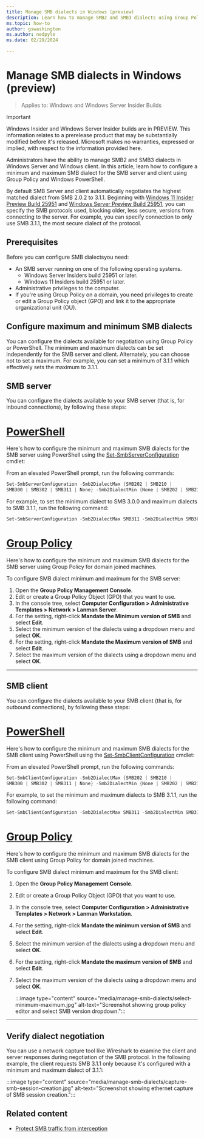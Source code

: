 ```yaml
---
title: Manage SMB dialects in Windows (preview)
description: Learn how to manage SMB2 and SMB3 dialects using Group Policy and Windows PowerShell in Windows Server and Windows client.
ms.topic: how-to
author: gswashington
ms.author: nedpyle
ms.date: 02/29/2024

---
```


# Manage SMB dialects in Windows (preview)

>Applies to: Windows and Windows Server Insider Builds

> [!IMPORTANT]
> Windows Insider and Windows Server Insider builds are in PREVIEW. This information relates to a prerelease product that may be substantially modified before it's released. Microsoft makes no warranties, expressed or implied, with respect to the information provided here.

Administrators have the ability to manage SMB2 and SMB3 dialects in Windows Server and Windows client. In this article, learn how to configure a minimum and maximum SMB dialect for the SMB server and client using Group Policy and Windows PowerShell.

By default SMB Server and client automatically negotiates the highest matched dialect from SMB 2.0.2 to 3.1.1. Beginning with [Windows 11 Insider Preview Build 25951](https://blogs.windows.com/windows-insider/2023/09/13/announcing-windows-11-insider-preview-build-25951-canary-channel/) and [Windows Server Preview Build 25951](https://techcommunity.microsoft.com/t5/windows-server-insiders/announcing-windows-server-preview-build-25951/m-p/3926636), you can specify the SMB protocols used, blocking older, less secure, versions from connecting to the server. For example, you can specify connection to only use SMB 3.1.1, the most secure dialect of the protocol.

## Prerequisites

Before you can configure SMB dialectsyou need:

- An SMB server running on one of the following operating systems.
  - Windows Server Insiders build 25951 or later.
  - Windows 11 Insiders build 25951 or later.
- Administrative privileges to the computer.
- If you're using Group Policy on a domain, you need privileges to create or edit a Group Policy object (GPO) and link it to the appropriate organizational unit (OU).

## Configure maximum and minimum SMB dialects

You can configure the dialects available for negotiation using Group Policy or PowerShell. The minimum and maximum dialects can be set independently for the SMB server and client. Alternately, you can choose not to set a maximum. For example, you can set a minimum of 3.1.1 which effectively sets the maximum to 3.1.1.

## SMB server

You can configure the dialects available to your SMB server (that is, for inbound connections), by following these steps:

# [PowerShell](#tab/powershell)

Here's how to configure the minimum and maximum SMB dialects for the SMB server using PowerShell using the [Set-SmbServerConfiguration](/powershell/module/smbshare/set-smbserverconfiguration) cmdlet:

From an elevated PowerShell prompt, run the following commands:

```powershell
Set-SmbServerConfiguration -Smb2DialectMax {SMB202 | SMB210 |
SMB300 | SMB302 | SMB311 | None} -Smb2DialectMin {None | SMB202 | SMB210 | SMB300 | SMB302 | SMB311}
```

For example, to set the minimum dialect to SMB 3.0.0 and maximum dialects to SMB 3.1.1, run the following command:

```powershell
Set-SmbServerConfiguration -Smb2DialectMax SMB311 -Smb2DialectMin SMB300
```

# [Group Policy](#tab/group-policy)

Here's how to configure the minimum and maximum SMB dialects for the SMB server using Group Policy for domain joined machines.

To configure SMB dialect minimum and maximum for the SMB server:

1. Open the **Group Policy Management Console**.
1. Edit or create a Group Policy Object (GPO) that you want to use.
1. In the console tree, select **Computer Configuration > Administrative Templates > Network >
    Lanman Server**.
1. For the setting, right-click **Mandate the Minimum version of SMB** and select **Edit**.
1. Select the minimum version of the dialects using a dropdown menu and select **OK**.
1. For the setting, right-click **Mandate the Maximum version of SMB** and select **Edit**.
1. Select the maximum version of the dialects using a dropdown menu and select **OK**.

---

## SMB client

You can configure the dialects available to your SMB client (that is, for outbound connections), by following these steps:

# [PowerShell](#tab/powershell)

Here's how to configure the minimum and maximum SMB dialects for the SMB client using PowerShell using the [Set-SmbClientConfiguration](/powershell/module/smbshare/set-smbclientconfiguration) cmdlet:

From an elevated PowerShell prompt, run the following commands:

```powershell
Set-SmbClientConfiguration -Smb2DialectMax {SMB202 | SMB210 |
SMB300 | SMB302 | SMB311 | None} -Smb2DialectMin {None | SMB202 | SMB210 | SMB300 | SMB302 | SMB311}
```

For example, to set the minimum and maximum dialects to SMB 3.1.1, run the following command:

```powershell
Set-SmbClientConfiguration -Smb2DialectMax SMB311 -Smb2DialectMin SMB311
```

# [Group Policy](#tab/group-policy)

Here's how to configure the minimum and maximum SMB dialects for the SMB client using Group Policy for domain joined machines.

To configure SMB dialect minimum and maximum for the SMB client:

1. Open the **Group Policy Management Console**.
1. Edit or create a Group Policy Object (GPO) that you want to use.
1. In the console tree, select **Computer Configuration > Administrative Templates > Network >
    Lanman Workstation**.
1. For the setting, right-click **Mandate the minimum version of SMB** and select **Edit**.
1. Select the minimum version of the dialects using a dropdown menu and select **OK**.
1. For the setting, right-click **Mandate the maximum version of SMB** and select **Edit**.
1. Select the maximum version of the dialects using a dropdown menu and select **OK**.

   :::image type="content" source="media/manage-smb-dialects/select-minimum-maximum.jpg" alt-text="Screenshot showing group policy editor and select SMB version dropdown.":::

---

## Verify dialect negotiation

You can use a network capture tool like Wireshark to examine the client and server responses during negotiation of the SMB protocol. In the following example, the client requests SMB 3.1.1 only because it's configured with a minimum and maximum dialect of 3.1.1:

:::image type="content" source="media/manage-smb-dialects/capture-smb-session-creation.jpg" alt-text="Screenshot showing ethernet capture of SMB session creation.":::

## Related content

- [Protect SMB traffic from interception](smb-interception-defense.md)